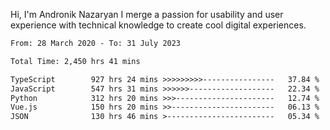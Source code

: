 Hi, I'm Andronik Nazaryan
I merge a passion for usability and user experience with technical knowledge to create cool digital experiences.


<!--START_SECTION:waka-->

```txt
From: 28 March 2020 - To: 31 July 2023

Total Time: 2,450 hrs 41 mins

TypeScript        927 hrs 24 mins >>>>>>>>>----------------   37.84 %
JavaScript        547 hrs 31 mins >>>>>>-------------------   22.34 %
Python            312 hrs 20 mins >>>----------------------   12.74 %
Vue.js            150 hrs 20 mins >>-----------------------   06.13 %
JSON              130 hrs 46 mins >------------------------   05.34 %
```

<!--END_SECTION:waka-->
